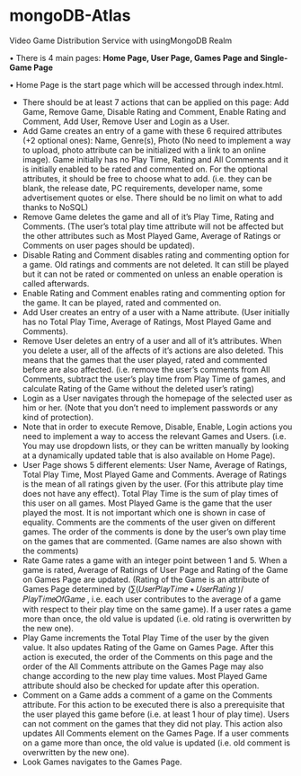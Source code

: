 # mongoDB-Atlas
Video Game Distribution Service with usingMongoDB Realm 

• There is 4 main pages: **Home Page, User Page, Games Page and Single-Game Page**

• Home Page is the start page which will be accessed through index.html. 
- There should be at least 7 actions that can be applied on this page: Add Game, Remove Game,
Disable Rating and Comment, Enable Rating and Comment, Add User, Remove User and Login as a User.
- Add Game creates an entry of a game with these 6 required attributes (+2 optional ones): Name, Genre(s), Photo (No need to implement a way to upload, photo attribute can be initialized with a link to an online image). Game initially has no Play Time, Rating and All Comments and it is initially enabled to be rated and commented on. For the optional attributes, it should be free to choose what to add. (i.e. they can be blank, the release date, PC requirements, developer name, some advertisement quotes or else. There should be no limit on what to add thanks to NoSQL)
- Remove Game deletes the game and all of it’s Play Time, Rating and Comments. (The user’s total play time attribute will not be affected but the other attributes such as Most Played Game, Average of Ratings or Comments on user pages should be updated).
- Disable Rating and Comment disables rating and commenting option for a game. Old ratings and comments are not deleted. It can still be played but it can not be rated or commented on unless an enable operation is called afterwards.
- Enable Rating and Comment enables rating and commenting option for the game. It can be played, rated and commented on.
- Add User creates an entry of a user with a Name attribute. (User initially has no Total Play Time, Average of Ratings, Most Played Game and Comments).
- Remove User deletes an entry of a user and all of it’s attributes. When you delete a user, all of the affects of it’s actions are also deleted. This means that the games that the user played, rated and commented before are also affected. (i.e. remove the user’s comments from All Comments, subtract the user’s play time from Play Time of games, and calculate Rating of the Game without the deleted user’s rating)
- Login as a User navigates through the homepage of the selected user as him or her. (Note that you don’t need to implement passwords or any kind of protection).
- Note that in order to execute Remove, Disable, Enable, Login actions you need to implement a way to access the relevant Games and Users. (i.e. You may use dropdown lists, or they can be written manually by looking at a dynamically updated table that is also available on Home Page).
- User Page shows 5 different elements: User Name, Average of Ratings, Total Play Time, Most Played Game and Comments. Average of Ratings is the mean of all ratings given by the user. (For this attribute play time does not have any effect). Total Play Time is the sum of play times of this user on all games. Most Played Game is the game that the user played the most. It is not important which one is shown in case of equality. Comments are the comments of the user given on different games. The order of the comments is done by the user’s own play time on the games that are commented. (Game names are also shown with the comments)
- Rate Game rates a game with an integer point between 1 and 5. When a game is rated, Average of Ratings of User Page and Rating of the Game on Games Page are updated. (Rating of the Game is an attribute of Games Page determined by (∑(𝑈𝑠𝑒𝑟𝑃𝑙𝑎𝑦𝑇𝑖𝑚𝑒 ∗ 𝑈𝑠𝑒𝑟𝑅𝑎𝑡𝑖𝑛𝑔 )/𝑃𝑙𝑎𝑦𝑇𝑖𝑚𝑒𝑂𝑓𝐺𝑎𝑚𝑒 , i.e. each user contributes to the average of a game with respect to their play time on the same game). If a user rates a game more than once, the old value is updated (i.e. old rating is overwritten by the new one).
- Play Game increments the Total Play Time of the user by the given value. It also updates Rating of the Game on Games Page. After this action is executed, the order of the Comments on this page and the order of the All Comments attribute on the Games Page may also change according to the new play time values. Most Played Game attribute should also be checked for update after this operation.
- Comment on a Game adds a comment of a game on the Comments attribute. For this action to be executed there is also a prerequisite that the user played this game before (i.e. at least 1 hour of play time). Users can not comment on the games that they did not play. This action also updates All Comments element on the Games Page. If a user comments on a game more than once, the old value is updated (i.e. old comment is overwritten by the new one).
- Look Games navigates to the Games Page.

